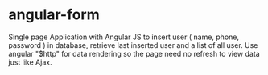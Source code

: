 # angular-form
Single page Application with Angular JS to insert user ( name, phone, password ) in database, retrieve last inserted user and a list of all user. Use angular "$http" for data rendering so the page need no refresh to view data just like Ajax.   
